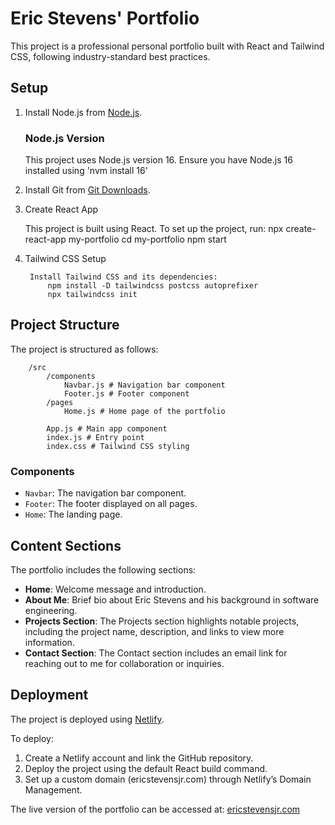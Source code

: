 # Eric Stevens' Portfolio

This project is a professional personal portfolio built with React and Tailwind CSS, following industry-standard best practices.

## Setup

1. Install Node.js from [Node.js](https://nodejs.org/).
    ### Node.js Version

    This project uses Node.js version 16. Ensure you have Node.js 16 installed using 'nvm install 16'

2. Install Git from [Git Downloads](https://git-scm.com/downloads).

3. Create React App

    This project is built using React. To set up the project, run:
        npx create-react-app my-portfolio
        cd my-portfolio
        npm start

4. Tailwind CSS Setup

        Install Tailwind CSS and its dependencies:
            npm install -D tailwindcss postcss autoprefixer
            npx tailwindcss init


## Project Structure

The project is structured as follows:
```
    /src 
        /components 
            Navbar.js # Navigation bar component 
            Footer.js # Footer component 
        /pages 
            Home.js # Home page of the portfolio 
        
        App.js # Main app component 
        index.js # Entry point 
        index.css # Tailwind CSS styling
```

### Components

- `Navbar`: The navigation bar component.
- `Footer`: The footer displayed on all pages.
- `Home`: The landing page.

## Content Sections

The portfolio includes the following sections:

- **Home**: Welcome message and introduction.
- **About Me**: Brief bio about Eric Stevens and his background in software engineering.
- **Projects Section**: The Projects section highlights notable projects, including the project name, description, and links to view more information.
- **Contact Section**: The Contact section includes an email link for reaching out to me for collaboration or inquiries.

## Deployment

The project is deployed using [Netlify](https://www.netlify.com/).

To deploy:
1. Create a Netlify account and link the GitHub repository.
2. Deploy the project using the default React build command.
3. Set up a custom domain (ericstevensjr.com) through Netlify’s Domain Management.

The live version of the portfolio can be accessed at: [ericstevensjr.com](http://ericstevensjr.com)


